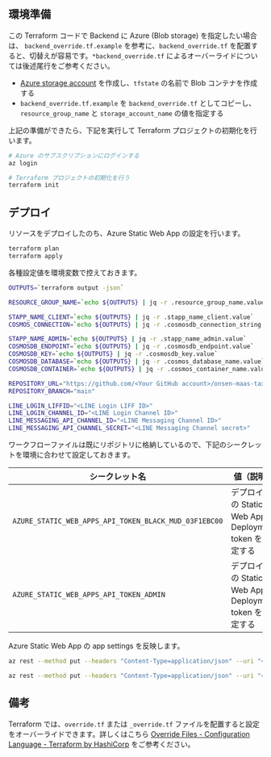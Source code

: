 ## 環境準備

この Terraform コードで Backend に Azure (Blob storage) を指定したい場合は、 `backend_override.tf.example` を参考に、`backend_override.tf` を配置すると、切替えが容易です。`*backend_override.tf` によるオーバーライドについては後述尾行をご参考ください。

- [Azure storage account](https://docs.microsoft.com/ja-jp/azure/storage/common/storage-account-overview) を作成し、`tfstate` の名前で Blob コンテナを作成する
- `backend_override.tf.example` を `backend_override.tf` としてコピーし、 `resource_group_name` と `storage_account_name` の値を指定する

上記の準備ができたら、下記を実行して Terraform プロジェクトの初期化を行います。

```bash
# Azure のサブスクリプションにログインする
az login

# Terraform プロジェクトの初期化を行う
terraform init
```

## デプロイ

リソースをデプロイしたのち、Azure Static Web App の設定を行います。

```bash
terraform plan
terraform apply
```

各種設定値を環境変数で控えておきます。

```bash
OUTPUTS=`terraform output -json`

RESOURCE_GROUP_NAME=`echo ${OUTPUTS} | jq -r .resource_group_name.value`

STAPP_NAME_CLIENT=`echo ${OUTPUTS} | jq -r .stapp_name_client.value`
COSMOS_CONNECTION=`echo ${OUTPUTS} | jq -r .cosmosdb_connection_string.value`

STAPP_NAME_ADMIN=`echo ${OUTPUTS} | jq -r .stapp_name_admin.value`
COSMOSDB_ENDPOINT=`echo ${OUTPUTS} | jq -r .cosmosdb_endpoint.value`
COSMOSDB_KEY=`echo ${OUTPUTS} | jq -r .cosmosdb_key.value`
COSMOSDB_DATABASE=`echo ${OUTPUTS} | jq -r .cosmos_database_name.value`
COSMOSDB_CONTAINER=`echo ${OUTPUTS} | jq -r .cosmos_container_name.value`

REPOSITORY_URL="https://github.com/<Your GitHub account>/onsen-maas-taxi-allocation"
REPOSITORY_BRANCH="main"

LINE_LOGIN_LIFFID="<LINE Login LIFF ID>"
LINE_LOGIN_CHANNEL_ID="<LINE Login Channel ID>"
LINE_MESSAGING_API_CHANNEL_ID="<LINE Messaging Channel ID>"
LINE_MESSAGING_API_CHANNEL_SECRET="<LINE Messaging Channel secret>"
```

ワークフローファイルは既にリポジトリに格納しているので、下記のシークレットを環境に合わせて設定しておきます。

| シークレット名 | 値（説明） |
|----|----|
| `AZURE_STATIC_WEB_APPS_API_TOKEN_BLACK_MUD_03F1EBC00` | デプロイ先の Static Web App の Deployment token を指定する |
| `AZURE_STATIC_WEB_APPS_API_TOKEN_ADMIN` | デプロイ先の Static Web App の Deployment token を指定する |

Azure Static Web App の app settings を反映します。

```bash
az rest --method put --headers "Content-Type=application/json" --uri "<Static Web apps resource ID (client)>/config/functionappsettings?api-version=2021-02-01" --body @client/api/local.settings.properties.json
```

```bash
az rest --method put --headers "Content-Type=application/json" --uri "<Static Web apps resource ID (admin)>/config/functionappsettings?api-version=2021-02-01" --body @admin/api/local.settings.properties.json
```

## 備考

Terraform では、`override.tf` または `_override.tf` ファイルを配置すると設定をオーバーライドできます。詳しくはこちら [Override Files - Configuration Language - Terraform by HashiCorp](https://www.terraform.io/docs/language/files/override.html) をご参考ください。
